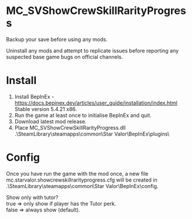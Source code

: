 # MC_SVShowCrewSkillRarityProgress  
  
Backup your save before using any mods.  
  
Uninstall any mods and attempt to replicate issues before reporting any suspected base game bugs on official channels.  
  
Install  
=======  
1. Install BepInEx - https://docs.bepinex.dev/articles/user_guide/installation/index.html Stable version 5.4.21 x86.  
2. Run the game at least once to initialise BepInEx and quit.  
3. Download latest mod release.  
4. Place MC_SVShowCrewSkillRarityProgress.dll .\SteamLibrary\steamapps\common\Star Valor\BepInEx\plugins\  
  
Config  
=====  
Once you have run the game with the mod once, a new file mc.starvalor.showcrewskillrarityprogress.cfg will be created in .\SteamLibrary\steamapps\common\Star Valor\BepInEx\config.  

Show only with tutor?  
  true => only show if player has the Tutor perk.  
  false => always show (default).  
